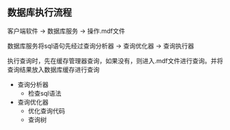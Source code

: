 ## 数据库执行流程

客户端软件 -> 数据库服务 -> 操作.mdf文件

数据库服务将sql语句先经过查询分析器 -> 查询优化器 -> 查询执行器

执行查询时，先在缓存管理器查询，如果没有，则进入.mdf文件进行查询。并将查询结果放入数据库缓存进行查询

* 查询分析器
  * 检查sql语法
* 查询优化器
  * 优化查询代码
  * 查询树